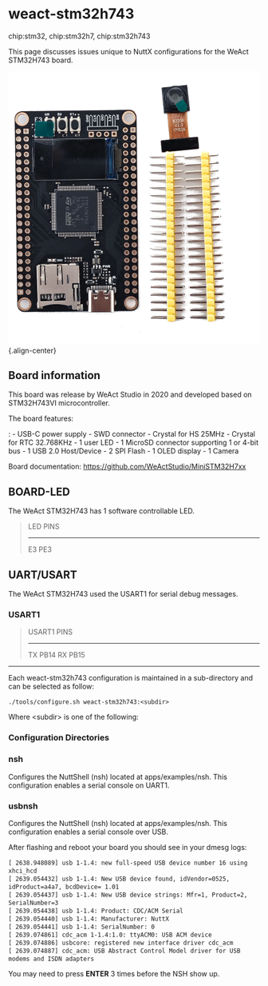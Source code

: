 weact-stm32h743
===============

chip:stm32, chip:stm32h7, chip:stm32h743

This page discusses issues unique to NuttX configurations for the WeAct
STM32H743 board.

![](weact-stm32h743.png){.align-center}

Board information
-----------------

This board was release by WeAct Studio in 2020 and developed based on
STM32H743VI microcontroller.

The board features:

:   -   USB-C power supply
    -   SWD connector
    -   Crystal for HS 25MHz
    -   Crystal for RTC 32.768KHz
    -   1 user LED
    -   1 MicroSD connector supporting 1 or 4-bit bus
    -   1 USB 2.0 Host/Device
    -   2 SPI Flash
    -   1 OLED display
    -   1 Camera

Board documentation: <https://github.com/WeActStudio/MiniSTM32H7xx>

BOARD-LED
---------

The WeAct STM32H743 has 1 software controllable LED.

>   LED   PINS
>   ----- ------
>   E3    PE3

UART/USART
----------

The WeAct STM32H743 used the USART1 for serial debug messages.

### USART1

>   USART1   PINS
>   -------- ------
>   TX       PB14
>   RX       PB15

------------------------------------------------------------------------

Each weact-stm32h743 configuration is maintained in a sub-directory and
can be selected as follow:

    ./tools/configure.sh weact-stm32h743:<subdir>

Where \<subdir\> is one of the following:

### Configuration Directories

### nsh

Configures the NuttShell (nsh) located at apps/examples/nsh. This
configuration enables a serial console on UART1.

### usbnsh

Configures the NuttShell (nsh) located at apps/examples/nsh. This
configuration enables a serial console over USB.

After flashing and reboot your board you should see in your dmesg logs:

    [ 2638.948089] usb 1-1.4: new full-speed USB device number 16 using xhci_hcd
    [ 2639.054432] usb 1-1.4: New USB device found, idVendor=0525, idProduct=a4a7, bcdDevice= 1.01
    [ 2639.054437] usb 1-1.4: New USB device strings: Mfr=1, Product=2, SerialNumber=3
    [ 2639.054438] usb 1-1.4: Product: CDC/ACM Serial
    [ 2639.054440] usb 1-1.4: Manufacturer: NuttX
    [ 2639.054441] usb 1-1.4: SerialNumber: 0
    [ 2639.074861] cdc_acm 1-1.4:1.0: ttyACM0: USB ACM device
    [ 2639.074886] usbcore: registered new interface driver cdc_acm
    [ 2639.074887] cdc_acm: USB Abstract Control Model driver for USB modems and ISDN adapters

You may need to press **ENTER** 3 times before the NSH show up.
